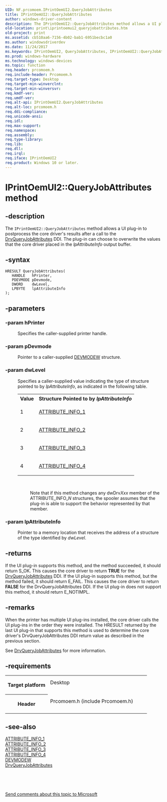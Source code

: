 ```yaml
---
UID: NF.prcomoem.IPrintOemUI2.QueryJobAttributes
title: IPrintOemUI2::QueryJobAttributes
author: windows-driver-content
description: The IPrintOemUI2::QueryJobAttributes method allows a UI plug-in to postprocess the core driver's results after a call to the DrvQueryJobAttributes DDI.
old-location: print\iprintoemui2_queryjobattributes.htm
old-project: print
ms.assetid: cb510aa6-7156-4b02-bab1-6951becbc1a0
ms.author: windowsdriverdev
ms.date: 11/24/2017
ms.keywords: IPrintOemUI2, QueryJobAttributes, IPrintOemUI2::QueryJobAttributes
ms.prod: windows-hardware
ms.technology: windows-devices
ms.topic: function
req.header: prcomoem.h
req.include-header: Prcomoem.h
req.target-type: Desktop
req.target-min-winverclnt: 
req.target-min-winversvr: 
req.kmdf-ver: 
req.umdf-ver: 
req.alt-api: IPrintOemUI2.QueryJobAttributes
req.alt-loc: prcomoem.h
req.ddi-compliance: 
req.unicode-ansi: 
req.idl: 
req.max-support: 
req.namespace: 
req.assembly: 
req.type-library: 
req.lib: 
req.dll: 
req.irql: 
req.iface: IPrintOemUI2
req.product: Windows 10 or later.
---
```


# IPrintOemUI2::QueryJobAttributes method



## -description
<p>The <code>IPrintOemUI2::QueryJobAttributes</code> method allows a UI plug-in to postprocess the core driver's results after a call to the <a href="..\winddiui\nf-winddiui-drvqueryjobattributes.md">DrvQueryJobAttributes</a> DDI. The plug-in can choose to overwrite the values that the core driver placed in the <i>lpAttributeInfo</i> output buffer.</p>


## -syntax

````
HRESULT QueryJobAttributes(
   HANDLE   hPrinter,
   PDEVMODE pDevmode,
   DWORD    dwLevel,
   LPBYTE   lpAttributeInfo
);
````


## -parameters
<dl>

### -param hPrinter 

<dd>
<p>Specifies the caller-supplied printer handle.</p>
</dd>

### -param pDevmode 

<dd>
<p>Pointer to a caller-supplied <a href="display.devmodew">DEVMODEW</a> structure.</p>
</dd>

### -param dwLevel 

<dd>
<p>Specifies a caller-supplied value indicating the type of structure pointed to by <i>lpAttributeInfo</i>, as indicated in the following table.</p>
<table>
<tr>
<th>Value</th>
<th>Structure Pointed to by <i>lpAttributeInfo</i></th>
</tr>
<tr>
<td>
<p>1</p>
</td>
<td>
<p>
<a href="..\winddiui\ns-winddiui--attribute-info-1.md">ATTRIBUTE_INFO_1</a>
</p>
</td>
</tr>
<tr>
<td>
<p>2</p>
</td>
<td>
<p>
<a href="..\winddiui\ns-winddiui--attribute-info-2.md">ATTRIBUTE_INFO_2</a>
</p>
</td>
</tr>
<tr>
<td>
<p>3</p>
</td>
<td>
<p>
<a href="..\winddiui\ns-winddiui--attribute-info-3.md">ATTRIBUTE_INFO_3</a>
</p>
</td>
</tr>
<tr>
<td>
<p>4</p>
</td>
<td>
<p>
<a href="..\winddiui\ns-winddiui--attribute-info-4.md">ATTRIBUTE_INFO_4</a>
</p>
</td>
</tr>
</table>
<p> </p>
<dl>
<dd>
<p>Note that if this method changes any dwDrv<i>Xxx</i> member of the ATTRIBUTE_INFO_<i>N</i> structures, the spooler assumes that the plug-in is able to support the behavior represented by that member.</p>
</dd>
</dl>
</dd>

### -param lpAttributeInfo 

<dd>
<p>Pointer to a memory location that receives the address of a structure of the type identified by <i>dwLevel</i>.</p>
</dd>
</dl>

## -returns
<p>If the UI plug-in supports this method, and the method succeeded, it should return S_OK. This causes the core driver to return <b>TRUE</b> for the <a href="..\winddiui\nf-winddiui-drvqueryjobattributes.md">DrvQueryJobAttributes</a> DDI. If the UI plug-in supports this method, but the method failed, it should return E_FAIL. This causes the core driver to return <b>FALSE</b> for the DrvQueryJobAttributes DDI. If the UI plug-in does not support this method, it should return E_NOTIMPL.</p>

## -remarks
<p>When the printer has multiple UI plug-ins installed, the core driver calls the UI plug-ins in the order they were installed. The HRESULT returned by the last UI plug-in that supports this method is used to determine the core driver's DrvQueryJobAttributes DDI return value as described in the previous section.</p>

<p>See <a href="..\winddiui\nf-winddiui-drvqueryjobattributes.md">DrvQueryJobAttributes</a> for more information.</p>

## -requirements
<table>
<tr>
<th width="30%">
<p>Target platform</p>
</th>
<td width="70%">
<dl>
<dt>Desktop</dt>
</dl>
</td>
</tr>
<tr>
<th width="30%">
<p>Header</p>
</th>
<td width="70%">
<dl>
<dt>Prcomoem.h (include Prcomoem.h)</dt>
</dl>
</td>
</tr>
</table>

## -see-also
<dl>
<dt>
<a href="..\winddiui\ns-winddiui--attribute-info-1.md">ATTRIBUTE_INFO_1</a>
</dt>
<dt>
<a href="..\winddiui\ns-winddiui--attribute-info-2.md">ATTRIBUTE_INFO_2</a>
</dt>
<dt>
<a href="..\winddiui\ns-winddiui--attribute-info-3.md">ATTRIBUTE_INFO_3</a>
</dt>
<dt>
<a href="..\winddiui\ns-winddiui--attribute-info-4.md">ATTRIBUTE_INFO_4</a>
</dt>
<dt>
<a href="display.devmodew">DEVMODEW</a>
</dt>
<dt>
<a href="..\winddiui\nf-winddiui-drvqueryjobattributes.md">DrvQueryJobAttributes</a>
</dt>
</dl>
<p> </p>
<p> </p>
<p><a href="mailto:wsddocfb@microsoft.com?subject=Documentation%20feedback [print\print]:%20IPrintOemUI2::QueryJobAttributes method%20 RELEASE:%20(11/24/2017)&amp;body=%0A%0APRIVACY STATEMENT%0A%0AWe use your feedback to improve the documentation. We don't use your email address for any other purpose, and we'll remove your email address from our system after the issue that you're reporting is fixed. While we're working to fix this issue, we might send you an email message to ask for more info. Later, we might also send you an email message to let you know that we've addressed your feedback.%0A%0AFor more info about Microsoft's privacy policy, see http://privacy.microsoft.com/en-us/default.aspx." title="Send comments about this topic to Microsoft">Send comments about this topic to Microsoft</a></p>
